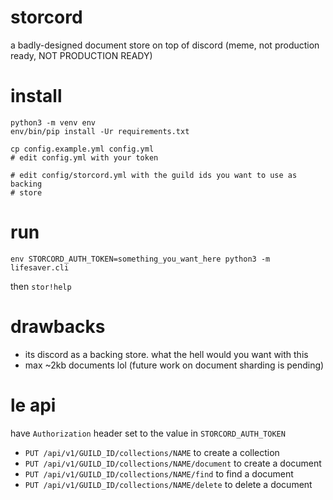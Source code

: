 # storcord

a badly-designed document store on top of discord (meme, not production ready, NOT PRODUCTION READY)

# install

```
python3 -m venv env
env/bin/pip install -Ur requirements.txt

cp config.example.yml config.yml
# edit config.yml with your token

# edit config/storcord.yml with the guild ids you want to use as backing
# store
```

# run

```
env STORCORD_AUTH_TOKEN=something_you_want_here python3 -m lifesaver.cli
```

then `stor!help`

# drawbacks

- its discord as a backing store. what the hell would you want with this
- max ~2kb documents lol (future work on document sharding is pending)

# le api

have `Authorization` header set to the value in `STORCORD_AUTH_TOKEN`

- `PUT /api/v1/GUILD_ID/collections/NAME` to create a collection
- `PUT /api/v1/GUILD_ID/collections/NAME/document` to create a document
- `PUT /api/v1/GUILD_ID/collections/NAME/find` to find a document
- `PUT /api/v1/GUILD_ID/collections/NAME/delete` to delete a document
